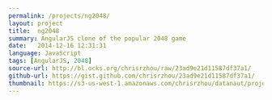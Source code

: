 ```yaml
---
permalink: /projects/ng2048/
layout: project
title:  ng2048
summary: AngularJS clone of the popular 2048 game
date:   2014-12-16 12:31:31
language: JavaScript
tags: [AngularJS, 2048]
source-url: http://bl.ocks.org/chrisrzhou/raw/23ad9e21d11587df37a1/
github-url: https://gist.github.com/chrisrzhou/23ad9e21d11587df37a1/
thumbnail: https://s3-us-west-1.amazonaws.com/chrisrzhou/datanaut/projects/ng-2048/thumbnail.png
---
```

